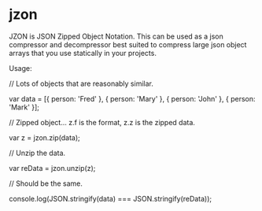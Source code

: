 # jzon
JZON is JSON Zipped Object Notation.  This can be used as a json compressor and decompressor best suited to compress large json object arrays that you use statically in your projects.

Usage:

// Lots of objects that are reasonably similar.

var data = [{ person: 'Fred' }, { person: 'Mary' }, { person: 'John' }, { person: 'Mark' }];

// Zipped object... z.f is the format, z.z is the zipped data.

var z = jzon.zip(data);

// Unzip the data.

var reData = jzon.unzip(z);

// Should be the same.

console.log(JSON.stringify(data) === JSON.stringify(reData));
